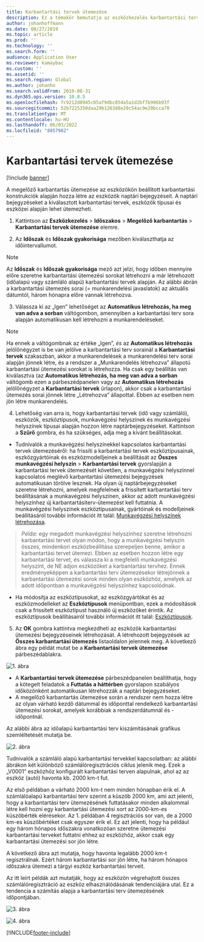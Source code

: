 ```yaml
---
title: Karbantartási tervek ütemezése
description: Ez a témakör bemutatja az eszközkezelés karbantartási terveinek ütemezését.
author: johanhoffmann
ms.date: 08/27/2019
ms.topic: article
ms.prod: ''
ms.technology: ''
ms.search.form: ''
audience: Application User
ms.reviewer: kamaybac
ms.custom: ''
ms.assetid: ''
ms.search.region: Global
ms.author: johanho
ms.search.validFrom: 2019-08-31
ms.dyn365.ops.version: 10.0.5
ms.openlocfilehash: fc9212d0945c05af9dbc054a5a1d2bf7b996b93f
ms.sourcegitcommit: 52b7225350daa29b1263d8e29c54ac9e20bcca70
ms.translationtype: MT
ms.contentlocale: hu-HU
ms.lasthandoff: 06/03/2022
ms.locfileid: "8857982"
---
```

# <a name="schedule-maintenance-plans"></a>Karbantartási tervek ütemezése

[!include [banner](../../includes/banner.md)]

 

A megelőző karbantartás ütemezése az eszközökön beállított karbantartási konstrukciók alapján hozza létre az eszközök naptári bejegyzéseit. A naptári bejegyzéseket a kiválasztott karbantartási tervek, eszközök típusai és eszközei alapján lehet ütemezheti.

1. Kattintson az **Eszközkezelés** > **Időszakos** > **Megelőző karbantartás** > **Karbantartási tervek ütemezése** elemre.

2. Az **Időszak** és **Időszak gyakorisága** mezőben kiválaszthatja az időintervallumot.

>[!NOTE]
>Az **Időszak** és **Időszak gyakorisága** mező azt jelzi, hogy időben mennyire előre szeretne karbantartási ütemezési sorokat létrehozni a már létrehozott (időalapú vagy számláló alapú) karbantartási tervek alapján. Az alábbi ábrán a karbantartási ütemezés sorai (= munkarendelési javaslatok) az aktuális dátumtól, három hónapra előre vannak létrehozva.

3. Válassza ki az „Igen” lehetőséget az **Automatikus létrehozás, ha meg van adva a sorban** váltógombon, amennyiben a karbantartási terv sora alapján automatikusan kell létrehozni a munkarendeléseket.

>[!NOTE]
>Ha ennek a váltógombnak az értéke „Igen”, *és* az **Automatikus létrehozás** jelölőnégyzet is be van jelölve a karbantartási terv sorainál a **Karbantartási tervek** szakaszban, akkor a munkarendelések a munkarendelési terv sorai alapján jönnek létre, és a rendszer a „Munkarendelés létrehozva” állapotú karbantartási ütemezési sorokat is létrehozza. Ha csak egy beállítás van kiválasztva (az **Automatikus létrehozás, ha meg van adva a sorban** váltógomb ezen a párbeszédpanelen vagy az **Automatikus létrehozás** jelölőnégyzet a **Karbantartási tervek** űrlapon), akkor csak a karbantartási ütemezés sorai jönnek létre „Létrehozva” állapottal. Ebben az esetben nem jön létre munkarendelés.

4. Lehetőség van arra is, hogy karbantartási tervek (idő vagy számláló), eszközök, eszköztípusok, munkavégzési helyszínek és munkavégzési helyszínek típusai alapján hozzon létre naptárbejegyzéseket. Kattintson a **Szűrő** gombra, és ha szükséges, adja meg a kívánt beállításokat.

- Tudnivalók a munkavégzési helyszínekkel kapcsolatos karbantartási tervek ütemezéséről: ha frissíti a karbantartási tervek eszköztípusainak, eszközgyártóinak és eszközmodelljeinek a beállítását az **Összes munkavégzési helyszín** > **Karbantartási tervek** gyorslapján a karbantartási tervek ütemezését követően, a munkavégzési helyszínnel kapcsolatos meglévő karbantartási ütemezési bejegyzések automatikusan törölve lesznek. Ha olyan új naptárbejegyzéseket szeretne létrehozni, amelyek megfelelnek a frissített karbantartási terv beállításának a munkavégzési helyszínen, akkor az adott munkavégzési helyszínhez új karbantartásiterv-ütemezést kell futtatnia. A munkavégzési helyszínek eszköztípusainak, gyártóinak és modelljeinek beállításáról további információt itt talál: [Munkavégzési helyszínek létrehozása](../functional-locations/create-functional-locations.md).

>*Példa:* egy megadott munkavégzési helyszínhez szeretne létrehozni karbantartási tervet olyan módon, hogy a munkavégzési helyszín összes, mindenkori eszközbeállítása szerepeljen benne, amikor a karbantartási tervet ütemezi. Ebben az esetben hozzon létre egy karbantartási tervet, és válassza ki a megfelelő munkavégzési helyszínt, de NE adjon eszközöket a karbantartási tervhez. Ennek eredményeképpen a karbantartási terv ütemezésekor létrejönnek a karbantartási ütemezési sorok minden olyan eszközhöz, amelyek az adott időpontban a munkavégzési helyszínhez kapcsolódnak.

- Ha módosítja az eszköztípusokat, az eszközgyártókat és az eszközmodelleket  az **Eszköztípusok** menüpontban, ezek a módosítások csak a frissített eszköztípust használó új eszközöket érintik. Az eszköztípusok beállításairól további információt itt talál: [Eszköztípusok](../setup-for-objects/object-types.md).  

5. Az **OK** gombra kattintva megkezdheti az eszközök karbantartási ütemezési bejegyzéseinek létrehozását. A létrehozott bejegyzések az **Összes karbantartási ütemezés** listaoldalon jelennek meg. A következő ábra egy példát mutat be a **Karbantartási tervek ütemezése** párbeszédablakra.

![1. ábra](media/09-preventive-maintenance.png)

- A **Karbantartási tervek ütemezése** párbeszédpanelen beállíthatja, hogy a kötegelt feladatok a **Futtatás a háttérben** gyorslapon szabályos időközönként automatikusan létrehozzák a naptári bejegyzéseket.  
- A megelőző karbantartás ütemezése során a rendszer nem hozza létre az olyan várható kezdő dátummal és időponttal rendelkező karbantartási ütemezési sorokat, amelyek korábbiak a rendszerdátumnál és -időpontnál.  

Az alábbi ábra az időalapú karbantartási terv kiszámításának grafikus szemléltetését mutatja be.  

![2. ábra](media/10-preventive-maintenance.jpg)

Tudnivalók a számláló alapú karbantartási tervekkel kapcsolatban: az alábbi ábrákon két különböző számlálóregisztrációs ciklus jelenik meg. Ezek a „V0001” eszközhöz konfigurált karbantartási terven alapulnak, ahol az az eszköz (autó) havonta kb. 2000 km-t fut.

Az első példában a várható 2000 km-t nem minden hónapban érik el. A számlálóalapú karbantartási terv szerint a küszöb 2000 km, ami azt jelenti, hogy a karbantartási terv ütemezésének futtatásakor minden alkalommal létre kell hozni egy karbantartási ütemezési sort az 2000-km-es küszöbérték elérésekor. Az 1. példában 4 regisztrációs sor van, de a 2000 km-es küszöbértéket csak egyszer érik el. Ez azt jelenti, hogy ha például egy három hónapos időszakra vonatkozóan szeretne ütemezési karbantartási terveket futtatni ehhez az eszközhöz, akkor csak egy karbantartási ütemezési sor jön létre.

A következő ábra azt mutatja, hogy havonta legalább 2000 km-t regisztrálnak. Ezért három karbantartási sor jön létre, ha három hónapos időszakra ütemezi a tárgyi eszköz karbantartási terveit. 

Az itt leírt példák azt mutatják, hogy az eszközön végrehajtott összes számlálóregisztráció az eszköz elhasználódásának tendenciájára utal. Ez a tendencia a számítás alapja a karbantartási terv ütemezésének időpontjában.

![3. ábra](media/11-preventive-maintenance.png)

![4. ábra](media/12-preventive-maintenance.png)



[!INCLUDE[footer-include](../../../includes/footer-banner.md)]